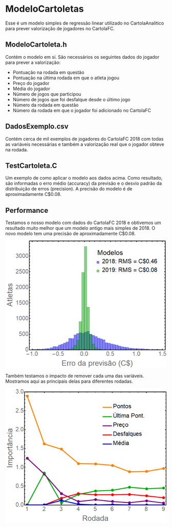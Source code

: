 # ModeloCartoletas

Esse é um modelo simples de regressão linear utilizado no CartolaAnalitico para prever valorização de jogadores no CartolaFC.

## ModeloCartoleta.h

Contém o modelo em si. São necessários os seguintes dados do jogador para prever a valorização:

* Pontuação na rodada em questão
* Pontuação na última rodada em que o atleta jogou
* Preço do jogador
* Média do jogador
* Número de jogos que participou
* Número de jogos que foi desfalque desde o último jogo
* Número da rodada em questão
* Número da rodada em que o jogador foi adicionado no CartolaFC

## DadosExemplo.csv

Contém cerca de mil exemplos de jogadores do CartolaFC 2018 com todas as variáveis necessárias e também a valorização real que o jogador obteve na rodada.

## TestCartoleta.C

Um exemplo de como aplicar o modelo aos dados acima. Como resultado, são informadas o erro médio (accuracy) da previsão e o desvio padrão da distribuição de erros (precision). A precisão do modelo é de aproximadamente C$0.08.

## Performance

Testamos o nosso modelo com dados do CartolaFC 2018 e obtivemos um resultado muito melhor que um modelo antigo mais simples de 2018. O novo modelo tem uma precisão de aproximadamente C$0.08.

![Alt text](img/NovaValorizacao.png?raw=true "Comparação da precisão dos modelos 2018 e 2019")

Também testamos o impacto de remover cada uma das variáveis. Mostramos aqui as principais delas para diferentes rodadas.

![Alt text](img/Importancia.png?raw=true "Impacto da remoção de algumas variáveis do modelo")
